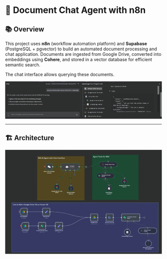 # 🚀 **Document Chat Agent with n8n**

## 📚 **Overview**  
This project uses **n8n** (workflow automation platform) and **Supabase** (PostgreSQL + pgvector) to build an automated document processing and chat application. Documents are ingested from Google Drive, converted into embeddings using **Cohere**, and stored in a vector database for efficient semantic search.

The chat interface allows querying these documents.

![workflow](https://github.com/supreetshm947/document_conv_agent/blob/main/chat.png)

---

## 🏗️ **Architecture**

![workflow](https://github.com/supreetshm947/document_conv_agent/blob/main/workflow_n8n.png)
